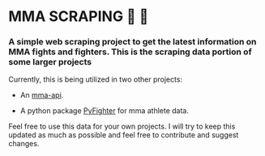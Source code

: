 
# MMA SCRAPING :martial_arts_uniform: :boxing_glove:

### A simple web scraping project to get the latest information on MMA fights and fighters. This is the scraping data portion of some larger projects

Currently, this is being utilized in two other projects:

- An [mma-api](https://github.com/danetsao/mma-api).

- A python package [PyFighter](https://github.com/danetsao/pyfighter) for mma athlete data.

Feel free to use this data for your own projects. I will try to keep this updated as much as possible and feel free to contribute and suggest changes.